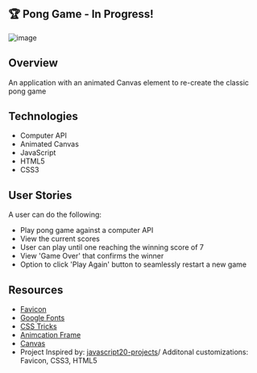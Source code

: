 ## :trophy: Pong Game - In Progress! 
![image](https://user-images.githubusercontent.com/62185859/119881680-2c083d80-bef3-11eb-8597-37760edb4ab7.png)

## Overview
An application with an animated Canvas element to re-create the classic pong game


## Technologies 
- Computer API
- Animated Canvas 
- JavaScript
- HTML5
- CSS3


## User Stories
A user can do the following:
- Play pong game against a computer API
- View the current scores 
- User can play until one reaching the winning score of 7
- View 'Game Over' that confirms the winner
- Option to click 'Play Again' button to seamlessly restart a new game
 

## Resources
- [Favicon](https://icon-icons.com/)
- [Google Fonts](https://fonts.google.com/)
- [CSS Tricks](https://css-tricks.com/using-requestanimationframe/)
- [Animcation Frame](https://developers.google.com/web/fundamentals/performance/rendering/optimize-javascript-execution)
- [Canvas](https://developer.mozilla.org/en-US/docs/Web/API/CanvasRenderingContext2D) 
- Project Inspired by: [javascript20-projects](https://github.com/zero-to-mastery/javascript20-projects)/ Additonal customizations: Favicon, CSS3, HTML5

